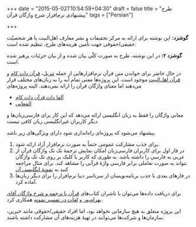 +++
date = "2015-05-02T10:54:59+04:30"
draft = false
title = "طرح پیشنهادی نرم‌افزار شرح واژگان قرآن"
tags = ["Persian"]

+++

**گوشزد:** این نوشته برای ارائه به مرکز تحقیقات و نشر معارف اهل‌البیت یا هر شخصیّت حقیقی/حقوقی جهت تأمین هزینه‌های طرح، تنظیم شده است.

**گوشزد ۲:** در این نوشته، طرح به صورت کلّی بیان شده و از بیان جزئیات پرهیز شده است.

در حال حاضر برای خواندن متن قرآن نرم‌افزارهایی از جمله [تنزیل](http://tanzil.net)، [قرآن دات کام](quran.com) و [قرآن اهل‌البیت](http://quran.ahlolbait.com/) موجود است. این پروژه‌ها معنی تمام آیه را به زبا‌ن‌های مختلف قرار می‌دهند اما معنای واژگان قرآن را ارائه نمی‌دهند. البته پروژه‌های 

* [آلفا دات قرآن دات کام](http://alpha.quran.com/)
* [المعانی](http://www.almaany.com/quran)

معانی واژگان را فقط به زبان انگلیسی ارائه می‌دهد که این کار برای فارسی‌زبان‌ها و دیگر کاربران غیر‌انگلیسی زبان کافی نیست.

پیشنهاد می‌شود که پروژه‌ای راه‌اندازی شود دارای ویژگی‌های زیر باشد.

1. برای جذب مشارکت عمومی حتماً به صورت نرم‌افزار آزاد ارائه شود.
2. در فاز اول برای کاربران فارسی‌زبان امکان نمایش ترجمهٔ تک تک واژگان قرآن از عربی به فارسی را داشته باشد. به طوری که کاربر با کلیک بر روی تک تک واژگان بتواند به صورت تعاملی برابر فارسی واژهٔ قرآنی را مشاهد کند. برای مثال مراجعه کنید به [نمونهٔ انگلیسی آن](http://alpha.quran.com/)
3. در فازهای بعدی با جذب برنامه‌نویسان از سرتاسر دنیا نرم‌افزار را برای دیگر زبان‌ها آماده کرد.

برای دریافت داده‌ها می‌توان با ناشران کتاب‌های [قرآن با ترجمه و شرح واژگان آقای بهرام‌پور](http://bookroom.ir/book/5380) و [لغات در تفسیر نمونه](http://makarem.ir/newmain.aspx?lid=0&mid=61913&CatID=6509&typeinfo=3) همکاری کرد.

این پروژه متعلق به هیچ سازمانی نخواهد بود، اما افراد حقیقی/حقوقی مانند خیرین، سازمان‌ها و شرکت‌ها می‌توانند در تهیهٔ هزینه‌های آن مشارکت داشته باشند.
